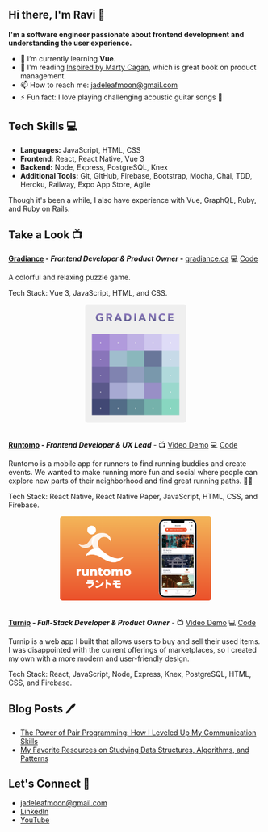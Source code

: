 ## Hi there, I'm Ravi 👋

**I'm a software engineer passionate about frontend development and understanding the user experience.**


- 🔭 I’m currently learning **Vue**.
- 📖 I'm reading [Inspired by Marty Cagan](https://www.amazon.ca/INSPIRED-Create-Tech-Products-Customers/dp/1119387507), which is great book on product management.
- 📫 How to reach me: jadeleafmoon@gmail.com
- ⚡ Fun fact: I love playing challenging acoustic guitar songs 🎸

## Tech Skills 💻

- **Languages:** JavaScript, HTML, CSS
- **Frontend**: React, React Native, Vue 3
- **Backend:** Node, Express, PostgreSQL, Knex
- **Additional Tools:** Git, GitHub, Firebase, Bootstrap, Mocha, Chai, TDD, Heroku, Railway, Expo App Store, Agile

Though it's been a while, I also have experience with Vue, GraphQL, Ruby, and Ruby on Rails.

## Take a Look 📺

**[Gradiance](https://gradiance.ca) - _Frontend Developer & Product Owner_ -** [gradiance.ca](https://gradiance.ca) 💻 [Code](https://github.com/jadeleafmoon/gradiance)

A colorful and relaxing puzzle game.

Tech Stack: Vue 3, JavaScript, HTML, and CSS.

<div align="center">
    <a href="https://gradiance.ca"><img src="./images/gradiance01.jpg" width="200px" style="border-radius: 5px;"></a>
</div>

<br>


**[Runtomo](https://youtu.be/ijyDfnP7na8) - _Frontend Developer & UX Lead_** - 📺 [Video Demo](https://youtu.be/ijyDfnP7na8) 💻 [Code](https://github.com/CCP4-senior/runtomo-frontend)

Runtomo is a mobile app for runners to find running buddies and create events. We wanted to make running more fun and social where people can explore new parts of their neighborhood and find great running paths. 🏃‍♀️

Tech Stack: React Native, React Native Paper, JavaScript, HTML, CSS, and Firebase.

<div align="center">
    <a href="https://youtu.be/ijyDfnP7na8"><img src="./images/runtomo01.png" width="300px" style="border-radius: 5px;"></a>
</div>

<br>

**[Turnip](https://www.youtube.com/live/jLNM3GcS53U?feature=share&t=975) - _Full-Stack Developer & Product Owner_** - 📺 [Video Demo](https://www.youtube.com/live/jLNM3GcS53U?feature=share&t=975) 💻 [Code](https://github.com/jadeleafmoon/turnip-app)

Turnip is a web app I built that allows users to buy and sell their used items. I was disappointed with the current offerings of marketplaces, so I created my own with a more modern and user-friendly design.

Tech Stack: React, JavaScript, Node, Express, Knex, PostgreSQL, HTML, CSS, and Firebase.

## Blog Posts 🖊️
- [The Power of Pair Programming: How I Leveled Up My Communication Skills](https://www.codechrysalis.io/alumni-blog/the-power-of-pair-programming-how-i-leveled-up-my-communication-skills)
- [My Favorite Resources on Studying Data Structures, Algorithms, and Patterns](https://github.com/jadeleafmoon/blog/blob/main/algorithms.md)

## Let's Connect 👋
- jadeleafmoon@gmail.com
- [LinkedIn](https://www.linkedin.com/in/ravikalsi/)
- [YouTube](https://www.youtube.com/watch?v=ijyDfnP7na8) 
